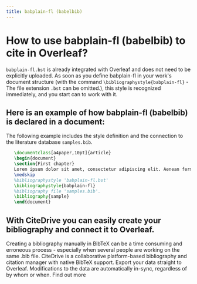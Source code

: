 ```yaml
---
title: babplain-fl (babelbib)
---
```


# How to use babplain-fl (babelbib) to cite in Overleaf? 
`babplain-fl.bst` is already integrated with Overleaf and does not need to be explicitly uploaded. As soon as you define babplain-fl in your work's document structure (with the command `\bibliographystyle{babplain-fl}` - The file extension `.bst` can be omitted.), this style is recognized immediately, and you start can to work with it.

## Here is an example of how babplain-fl (babelbib) is declared in a document:
The following example includes the style definition and the connection to the literature database `samples.bib`.
```tex
   \documentclass[a4paper,10pt]{article}
   \begin{document}
   \section{First chapter}
   Lorem ipsum dolor sit amet, consectetur adipiscing elit. Aenean fermentum justo massa, ut maximus mauris sodales et. Aenean vel elit a erat rhoncus pharetra.
   \medskip
   %bibliographystyle 'babplain-fl.bst'
   \bibliographystyle{babplain-fl}
   %bibliography file 'samples.bib'.
   \bibliography{sample}
   \end{document}
```

## With CiteDrive you can easily create your bibliography and connect it to Overleaf. 
Creating a bibliography manually in BibTeX can be a time consuming and erroneous process - especially when several people are working on the same .bib file. CiteDrive is a collaborative platform-based bibliography and citation manager with native BibTeX support. Export your data straight to Overleaf. Modifications to the data are automatically in-sync, regardless of by whom or when. Find out more